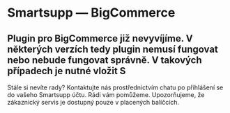 # Smartsupp — BigCommerce
## Plugin pro BigCommerce již nevyvíjíme. V některých verzích tedy plugin nemusí fungovat nebo nebude fungovat správně. V takových případech je nutné vložit S
Stále si nevíte rady? Kontaktujte nás prostřednictvím chatu po přihlášení se do vašeho Smartsupp účtu. Rádi vám pomůžeme. Upozorňujeme, že zákaznický servis je dostupný pouze v placených balíčcích.

